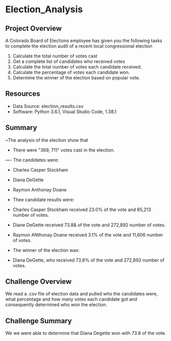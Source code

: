# Election_Analysis

## Project Overview
A Colorado Board of Elections employee has given you the following tasks to complete the election audit of a recent local congressional election

1. Calculate the total number of votes cast
2. Get a complete list of candidates who received votes 
3. Calculate the total number of votes each candidate received.
4. Calculate the percentage of votes each candidate won.
5. Determine the winner of the election based on popular vote.

## Resources

 - Data Source: election_results.csv
 - Software: Python 3.6.1, Visual Studio Code, 1.38.1



## Summary
 ~The analysis of the election show that
 - There were "369, 711" votes cast in the election.

 —- The candidates were:

 - Charles Casper Stockham

 - Diana DeGette

 - Raymon Anthonay Doane
 
 - Thee candidate results were:

 - Charles Casper Stockham received 23.0% of the vote and 85,213 number of votes.
 - Diane DeGette received 73.8& of the vote and 272,892 number of votes.
 - Raymon ANthonay Doane received 3.1% of the vote and 11,606 number of votes.
 - The winner of the election was:

 - Diana DeGette, who received 73.8% of the vote and 272,892 number of votes.


 ## Challenge Overview

We read a .csv file of election data and pulled who the candidates were, what percentage and how many votes each candidate got and consequently determined who won the election. 

## Challenge Summary

We we were able to determine that Diana Degette won with 73.8 of the vote. 
